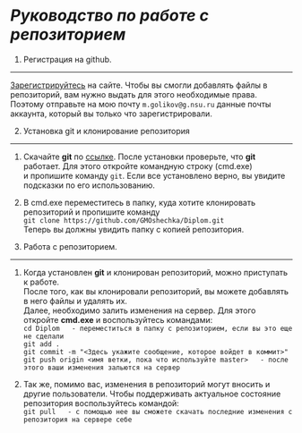 ***Руководство по работе с репозиторием***
===============================================
1. Регистрация на github. 
-----------------------------
[Зарегистрируйтесь](https://github.com/) на сайте. Чтобы вы смогли добавлять файлы в репозиторий, вам нужно выдать для этого необходимые права.  
Поэтому отправьте на мою почту ```m.golikov@g.nsu.ru``` данные почты аккаунта, который вы только что зарегистрировали.  

2. Установка git и клонирование репозитория
--------------------------------------------
1. Скачайте **git** по [ссылке](https://git-scm.com/downloads). После установки проверьте, что **git** работает. Для этого откройте командную строку (cmd.exe)  
и пропишите команду ```git```. Если все установлено верно, вы увидите подсказки по его использованию.
2. В cmd.exe переместитесь в папку, куда хотите клонировать репозиторий и пропишите команду  
```git clone https://github.com/GMOshechka/Diplom.git```  
Теперь вы должны увидить папку с копией репозитория.

3. Работа с репозиторием.
-------------------------
1. Когда установлен **git** и клонирован репозиторий, можно приступать к работе.  
После того, как вы клонировали репозиторий, вы можете добавлять в него файлы и удалять их.  
Далее, необходимо залить изменения на сервер. Для этого откройте **cmd.exe** и воспользуйтесь командами:  
```cd Diplom   - переместиться в папку с репозиторием, если вы это еще не сделали```  
```git add .  ```  
```git commit -m "<Здесь укажите сообщение, которое войдет в коммит>"  ```  
```git push origin <имя ветки, пока что используйте master>   - после этого ваши изменения зальются на сервер```

2. Так же, помимо вас, изменения в репозиторий могут вносить и другие пользователи. Чтобы поддерживать актуальное состояние репозитория воспользуйтесь командой:  
```git pull   - с помощью нее вы сможете скачать последние изменения с репозитория на сервере себе```   


